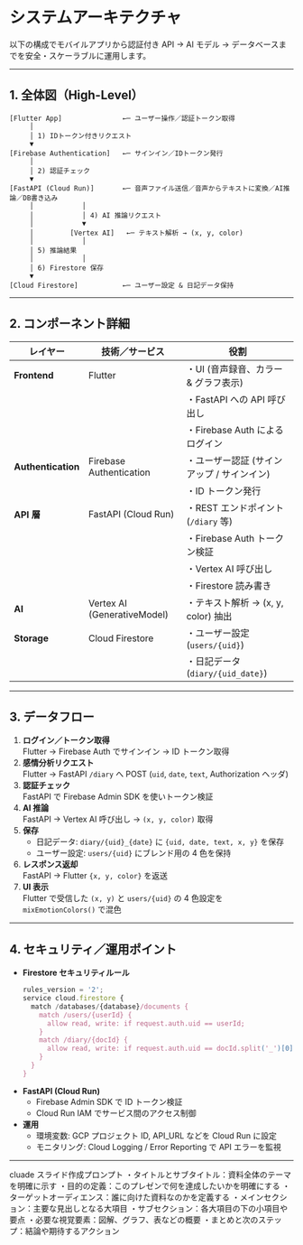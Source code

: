 # システムアーキテクチャ

以下の構成でモバイルアプリから認証付き API → AI モデル → データベースまでを安全・スケーラブルに運用します。

---

## 1. 全体図（High-Level）
```text
[Flutter App]               ←─ ユーザー操作／認証トークン取得
     │
     │ 1) IDトークン付きリクエスト
     ▼
[Firebase Authentication]   ←─ サインイン／IDトークン発行
     │
     │ 2) 認証チェック
     ▼
[FastAPI (Cloud Run)]       ←─ 音声ファイル送信／音声からテキストに変換／AI推論／DB書き込み
     │            │
     │            │ 4) AI 推論リクエスト
     │            ▼
     │         [Vertex AI]   ←─ テキスト解析 → (x, y, color)
     │            │
     │ 5) 推論結果
     │            │
     │ 6) Firestore 保存
     ▼
[Cloud Firestore]           ←─ ユーザー設定 & 日記データ保持
```

---

## 2. コンポーネント詳細

| レイヤー            | 技術／サービス                   | 役割                                                  |
|---------------------|---------------------------------|-------------------------------------------------------|
| **Frontend**        | Flutter                         | ・UI (音声録音、カラー & グラフ表示)
|                     |                                 | ・FastAPI への API 呼び出し
|                     |                                 | ・Firebase Auth によるログイン                        |
| **Authentication**  | Firebase Authentication         | ・ユーザー認証 (サインアップ / サインイン)
|                     |                                 | ・ID トークン発行                                     |
| **API 層**          | FastAPI (Cloud Run)             | ・REST エンドポイント (`/diary` 等)
|                     |                                 | ・Firebase Auth トークン検証
|                     |                                 | ・Vertex AI 呼び出し
|                     |                                 | ・Firestore 読み書き                                  |
| **AI**              | Vertex AI (GenerativeModel)     | ・テキスト解析 → (x, y, color) 抽出                   |
| **Storage**         | Cloud Firestore                 | ・ユーザー設定 (`users/{uid}`)
|                     |                                 | ・日記データ (`diary/{uid_date}`)                    |

---

## 3. データフロー

1. **ログイン／トークン取得**  
   Flutter → Firebase Auth でサインイン → ID トークン取得  
2. **感情分析リクエスト**  
   Flutter → FastAPI `/diary` へ POST (`uid`, `date`, `text`, Authorization ヘッダ)  
3. **認証チェック**  
   FastAPI で Firebase Admin SDK を使いトークン検証  
4. **AI 推論**  
   FastAPI → Vertex AI 呼び出し → `(x, y, color)` 取得  
5. **保存**  
   - 日記データ: `diary/{uid}_{date}` に `{uid, date, text, x, y}` を保存  
   - ユーザー設定: `users/{uid}` にブレンド用の 4 色を保持  
6. **レスポンス返却**  
   FastAPI → Flutter `{x, y, color}` を返送  
7. **UI 表示**  
   Flutter で受信した `(x, y)` と `users/{uid}` の 4 色設定を `mixEmotionColors()` で混色

---

## 4. セキュリティ／運用ポイント

- **Firestore セキュリティルール**  
  ```js
  rules_version = '2';
  service cloud.firestore {
    match /databases/{database}/documents {
      match /users/{userId} {
        allow read, write: if request.auth.uid == userId;
      }
      match /diary/{docId} {
        allow read, write: if request.auth.uid == docId.split('_')[0];
      }
    }
  }
  ```
- **FastAPI (Cloud Run)**  
  - Firebase Admin SDK で ID トークン検証
  - Cloud Run IAM でサービス間のアクセス制御
- **運用**  
  - 環境変数: GCP プロジェクト ID, API_URL などを Cloud Run に設定  
  - モニタリング: Cloud Logging / Error Reporting で API エラーを監視

---



cluade スライド作成プロンプト
・タイトルとサブタイトル：資料全体のテーマを明確に示す
・目的の定義：このプレゼンで何を達成したいかを明確にする
・ターゲットオーディエンス：誰に向けた資料なのかを定義する
・メインセクション：主要な見出しとなる大項目
・サブセクション：各大項目の下の小項目や要点
・必要な視覚要素：図解、グラフ、表などの概要
・まとめと次のステップ：結論や期待するアクション


